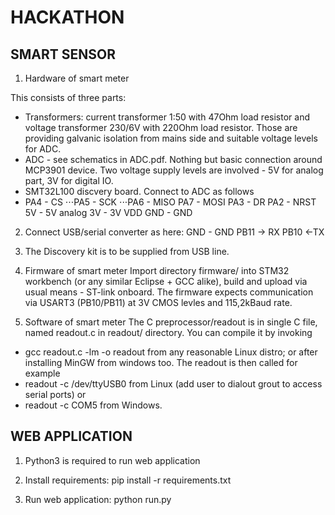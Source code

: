 # HACKATHON

## SMART SENSOR

1. Hardware of smart meter

This consists of three parts:
* Transformers: current transformer 1:50 with 47Ohm load resistor and voltage transformer 230/6V with 220Ohm load resistor. Those are providing galvanic isolation from mains side and suitable voltage levels for ADC.
* ADC - see schematics in ADC.pdf. Nothing but basic connection around MCP3901 device. Two voltage supply levels are involved - 5V for analog part, 3V for digital IO.
* SMT32L100 discvery board. Connect to ADC as follows
* PA4 - CS
⋅⋅⋅PA5 - SCK
⋅⋅⋅PA6 - MISO
PA7 - MOSI
PA3 - DR
PA2 - NRST
5V -  5V analog
3V - 3V VDD
GND - GND

2. Connect USB/serial converter as here:
     GND - GND
     PB11 -> RX
     PB10 <-TX
     
3. The Discovery kit is to be supplied from USB line. 

4. Firmware of smart meter
Import directory firmware/ into STM32 workbench (or any similar Eclipse + GCC alike), build and upload via usual means - ST-link onboard. The firmware expects communication via USART3 (PB10/PB11) at 3V CMOS levles and 115,2kBaud rate.

5. Software of smart meter
The C preprocessor/readout is in single C file, named readout.c in readout/ directory. You can compile it by invoking
* gcc readout.c -lm -o readout
from any reasonable Linux distro; or after installing MinGW from windows too. The readout is then called for example
* readout -c /dev/ttyUSB0
from Linux (add user to dialout grout to access serial ports) or
* readout -c COM5 
from Windows.

## WEB APPLICATION

1. Python3 is required to run web application

2. Install requirements: pip install -r requirements.txt

3. Run web application: python run.py
